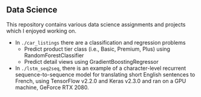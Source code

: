 ## Data Science
This repository contains various data science assignments and projects which I enjoyed working on.
* In `./car_listings` there are a classification and regression problems
  * Predict product tier class (i.e., Basic, Premium, Plus) using RandomForestClassifier
  * Predict detail views using GradientBoostingRegressor
* In `./lstm_seq2seq`, there is an example of a character-level recurrent sequence-to-sequence model for translating short English sentences to French, using TensorFlow v2.2.0 and Keras v2.3.0 and ran on a GPU machine, GeForce RTX 2080.

